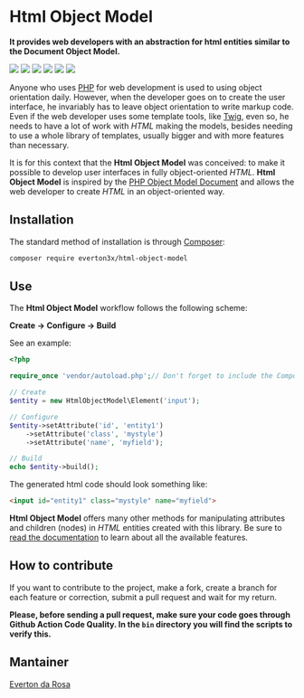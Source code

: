 # Html Object Model
**It provides web developers with an abstraction for html entities similar to the Document Object Model.**

![](https://github.com/everton3x/html-object-model/workflows/Code%20Quality/badge.svg)
![](https://github.com/everton3x/html-object-model/workflows/Automatic%20update%20project%20documentation/badge.svg)
![](https://img.shields.io/github/issues/everton3x/html-object-model)
![](https://img.shields.io/github/forks/everton3x/html-object-model)
![](https://img.shields.io/github/stars/everton3x/html-object-model)
![](https://img.shields.io/github/license/everton3x/html-object-model)

Anyone who uses [PHP](https://php.net) for web development is used to using object orientation daily. However, when the developer goes on to create the user interface, he invariably has to leave object orientation to write markup code. Even if the web developer uses some template tools, like [Twig](https://twig.symfony.com/), even so, he needs to have a lot of work with *HTML* making the models, besides needing to use a whole library of templates, usually bigger and with more features than necessary.

It is for this context that the **Html Object Model** was conceived: to make it possible to develop user interfaces in fully object-oriented *HTML*. **Html Object Model** is inspired by the [PHP Object Model Document](https://www.php.net/manual/en/book.dom.php) and allows the web developer to create *HTML* in an object-oriented way.

## Installation
The standard method of installation is through [Composer](https://getcomposer.org/):

```sh
composer require everton3x/html-object-model
```

## Use
The **Html Object Model** workflow follows the following scheme:

**Create -> Configure -> Build**

See an example:

```php
<?php

require_once 'vendor/autoload.php';// Don't forget to include the Composer Autoloader.

// Create
$entity = new HtmlObjectModel\Element('input');

// Configure
$entity->setAttribute('id', 'entity1')
    ->setAttribute('class', 'mystyle')
    ->setAttribute('name', 'myfield');

// Build
echo $entity->build();

```

The generated html code should look something like:

```html
<input id="entity1" class="mystyle" name="myfield">
```

**Html Object Model** offers many other methods for manipulating attributes and children (nodes) in *HTML* entities created with this library. Be sure to [read the documentation](https://github.com/everton3x/html-object-model/wiki) to learn about all the available features.

## How to contribute
If you want to contribute to the project, make a fork, create a branch for each feature or correction, submit a pull request and wait for my return.

**Please, before sending a pull request, make sure your code goes through Github Action Code Quality. In the `bin` directory you will find the scripts to verify this.**

## Mantainer
[Everton da Rosa](https://everton3x.github.io)